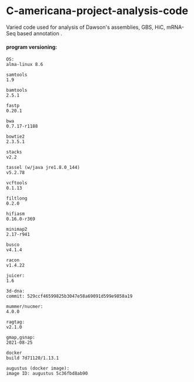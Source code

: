 # C-americana-project-analysis-code
Varied code used for analysis of Dawson's assemblies, GBS, HiC, mRNA-Seq based annotation .

#### program versioning:
```
OS:
alma-linux 8.6

samtools 
1.9

bamtools
2.5.1

fastp
0.20.1

bwa
0.7.17-r1188

bowtie2
2.3.5.1

stacks
v2.2

tassel (w/java jre1.8.0_144)
v5.2.78

vcftools
0.1.13

filtlong
0.2.0

hifiasm
0.16.0-r369

minimap2
2.17-r941

busco
v4.1.4

racon
v1.4.22

juicer:
1.6

3d-dna:
commit: 529ccf46599825b3047e58a69091d599e9858a19

mummer/nucmer:
4.0.0

ragtag:
v2.1.0

gmap,gsnap:
2021-08-25

docker 
build 7d71120/1.13.1

augustus (docker image):
image ID: augustus 5c36fbd8ab90

```